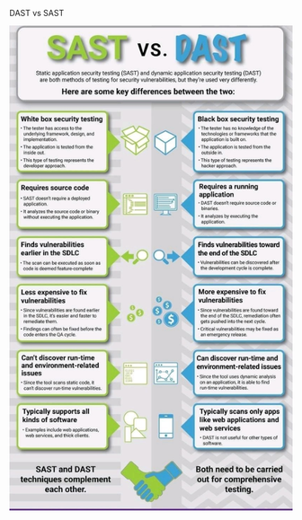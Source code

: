 DAST vs SAST



![static-dynamic](https://github.com/paulveillard/cybersecurity-static-analysis/blob/main/img/dast_sast.jpg)
